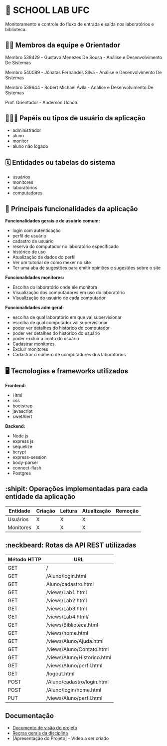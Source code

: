 # :checkered_flag: SCHOOL LAB UFC

Monitoramento e controle do fluxo de entrada e saída nos laboratórios e biblioteca.

## :technologist: Membros da equipe e Orientador

Membro 538429 - Gustavo Menezes De Sousa - Análise e Desenvolvimento De Sistemas

Membro 540089 - Jônatas Fernandes Silva - Análise e Desenvolvimento De Sistemas

Membro 539644 - Robert Michael Ávila - Análise e Desenvolvimento De Sistemas

Prof. Orientador - Anderson Uchôa.

## :people_holding_hands: Papéis ou tipos de usuário da aplicação

- administrador
- aluno
- monitor
- aluno não logado

## :spiral_calendar: Entidades ou tabelas do sistema

- usuários
- monitores
- laboratórios
- computadores

## :triangular_flag_on_post:	 Principais funcionalidades da aplicação

**Funcionalidades gerais e de usuário comum:**

- login com autenticação
- perfil de usuário 
- cadastro de usuário
- reserva do computador no laboratório especificado
- histórico de uso
- Atualização de dados do perfil
- Ver um tutorial de como mexer no site
- Ter uma aba de sugestões para emitir opiniões e sugestões sobre o site

**Funcionalidades monitores:**

- Escolha do laboratório onde ele monitora
- Visualização dos computadores em uso do laboratório
- Visualização do usuário de cada computador 

**Funcionalidades adm geral:**

- escolha de qual laboratório em que vai supervisionar
- escolha de qual computador vai supervisionar
- poder ver detalhes do histórico do computador
- poder ver detalhes do histórico do usuário 
- poder excluir a conta do usuário 
- Cadastrar monitores
- Excluir monitores
- Cadastrar o número de computadores dos laboratórios


## :desktop_computer: Tecnologias e frameworks utilizados

**Frontend:**

- Html
- css
- bootstrap 
- javascript 
- swetAlert

**Backend:**

- Node js
- express js
- sequelize
- bcrypt 
- express-session
- body-parser 
- connect-flash
- Postgres


## :shipit: Operações implementadas para cada entidade da aplicação


| Entidade| Criação | Leitura | Atualização | Remoção |
| --- | --- | --- | --- | --- |
| Usuários | X |  X  | X |  |
| Monitores | X |   X |  X | |

## :neckbeard: Rotas da API REST utilizadas

| Método HTTP | URL |
| --- | --- |
| GET | /|
| GET | /Aluno/login.html|
| GET | Aluno/cadastro.html|
| GET | /views/Lab1.html|
| GET | /views/Lab2.html|
| GET | /views/Lab3.html|
| GET | /views/Lab4.html/|
| GET | /views/Biblioteca.html|
| GET | /views/home.html|
| GET | /views/Aluno/Ajuda.html|
| GET | /views/Aluno/Contato.html|
| GET | /views/Aluno/Historico.html|
| GET | /views/Aluno/perfil.html|
| GET | /logout.html|
| POST | /Aluno/cadastro/login.html |
| POST | /Aluno/login/home.html |
| PUT | /views/Aluno/perfil.html |

## Documentação
* [Documento de visão do projeto](https://github.com/jonatasfernandessilva7/github-template-projeto-integrador/blob/main/documentsSchoolLab/TemplateDocumentodeVisão.doc.pdf)
* [Regras gerais da disciplina](https://github.com/anderson-uchoa/github-template-projeto-integrador/blob/main/docs/regras_gerais.pdf)
* [Apresentação do Projeto] - Vídeo a ser criado
